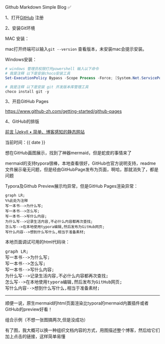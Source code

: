 Github Markdown Simple Blog ✅

1、打开[GitHub](https://github.com/) 注册

2、安装Git环境

MAC 安装：

mac打开终端可以输入`git --version` 查看版本，未安装mac会提示安装。

Windows安装：

```powershell
# windows 管理员权限打开powershell 输入以下命令
# 我是注释 以下是安装choco安装工具
Set-ExecutionPolicy Bypass -Scope Process -Force; [System.Net.ServicePointManager]::SecurityProtocol = [System.Net.ServicePointManager]::SecurityProtocol -bor 3072; iex ((New-Object System.Net.WebClient).DownloadString('https://community.chocolatey.org/install.ps1'))

# 我是注释 以下是安装 git 开发版本库管理工具
choco install git -y
```

3、开启GitHub Pages

https://www.github-zh.com/getting-started/github-pages

4、GitHub的排版

[前言 |Jekyll • 简单、博客感知的静态网站](https://jekyllrb.com/docs/front-matter/)



当前时间：{{ date }}



想在GitHub画图展示，找到了神器mermaid，但是蛇皮的事情来了

mermaid的支持typora很棒，本地查看很好，GitHub也官方说明支持，readme文件展示毫无问题，但是经由GitHubPage发布为页面，啊哈，那就消失了，都是问题



Typora及Github Preview展示均异常，但是GitHub Pages渲染异常：

```mermaid
graph LR;
%%此处为注释
写一本书-->为什么写; 
写一本书-->怎么写;
写一本书-->写什么内容;
为什么写-->记录生活内容,不必什么内容都再次查找;
怎么写-->在本地使用typora编辑,然后发布为GitHub网页;
写什么内容-->想到什么写什么,相当于准备素材;
```

本地页面调试可用的html代码块：

<pre class="mermaid">
graph LR;
写一本书-->为什么写;
写一本书-->怎么写;
写一本书-->写什么内容;
为什么写-->记录生活内容,不必什么内容都再次查找;
怎么写-->在本地使用typora编辑,然后发布为GitHub网页;
写什么内容-->想到什么写什么,相当于准备素材;
</pre>
<hr>

顺便一说，原生mermaid的html页面渲染比typora的mermaid内置插件或者GitHub的preview好看！

组合示例（不想一张图搞两次,但是没成功）



有了图，我大概可以换一种组织文档内容的方式，用图描述整个博客，然后给它们加上点击的链接，这样简单易懂









<!-- 加载mermaid，以便GitHub page 展示mermaid -->

<script src="https://unpkg.com/mermaid@11.4.1/dist/mermaid.min.js"></script>
<!-- 兼容GitHub -->

<script>
mermaid.initialize({startOnLoad:true});
window.mermaid.init(undefined, document.querySelectorAll('.language-mermaid'));
</script>
